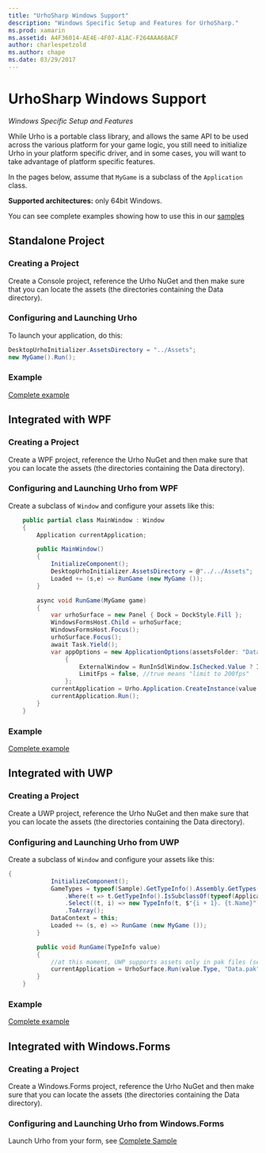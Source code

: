 ```yaml
---
title: "UrhoSharp Windows Support"
description: "Windows Specific Setup and Features for UrhoSharp."
ms.prod: xamarin
ms.assetid: A4F36014-AE4E-4F07-A1AC-F264AAA68ACF
author: charlespetzold
ms.author: chape
ms.date: 03/29/2017
---
```

# UrhoSharp Windows Support

_Windows Specific Setup and Features_

While Urho is a portable class library, and allows the same API to be
used across the various platform for your game logic, you still need
to initialize Urho in your platform specific driver, and in some
cases, you will want to take advantage of platform specific features.

In the pages below, assume that `MyGame` is a subclass of the
`Application` class.

**Supported architectures:** only 64bit Windows.

You can see complete examples showing how to use this in our [samples](https://github.com/xamarin/urho-samples/tree/master/FeatureSamples)

## Standalone Project

### Creating a Project

Create a Console project, reference the Urho NuGet and then make sure
that you can locate the assets (the directories containing the Data
directory).

### Configuring and Launching Urho

To launch your application, do this:

```csharp
DesktopUrhoInitializer.AssetsDirectory = "../Assets";
new MyGame().Run();
```

### Example

[Complete example](https://github.com/xamarin/urho-samples/tree/master/FeatureSamples/Desktop)

## Integrated with WPF

### Creating a Project

Create a WPF project, reference the Urho NuGet and then make sure
that you can locate the assets (the directories containing the Data
directory).

### Configuring and Launching Urho from WPF

Create a subclass of `Window` and configure your assets like this:

```csharp
	public partial class MainWindow : Window
	{
		Application currentApplication;

		public MainWindow()
		{
			InitializeComponent();
			DesktopUrhoInitializer.AssetsDirectory = @"../../Assets";
			Loaded += (s,e) => RunGame (new MyGame ());
		}

		async void RunGame(MyGame game)
		{
			var urhoSurface = new Panel { Dock = DockStyle.Fill };
			WindowsFormsHost.Child = urhoSurface;
			WindowsFormsHost.Focus();
			urhoSurface.Focus();
			await Task.Yield();
			var appOptions = new ApplicationOptions(assetsFolder: "Data")
				{
					ExternalWindow = RunInSdlWindow.IsChecked.Value ? IntPtr.Zero : urhoSurface.Handle,
					LimitFps = false, //true means "limit to 200fps"
				};
			currentApplication = Urho.Application.CreateInstance(value.Type, appOptions);
			currentApplication.Run();
		}
	}
```

### Example

[Complete example](https://github.com/xamarin/urho-samples/tree/master/FeatureSamples/WPF)

## Integrated with UWP

### Creating a Project

Create a UWP project, reference the Urho NuGet and then make sure
that you can locate the assets (the directories containing the Data
directory).

### Configuring and Launching Urho from UWP

Create a subclass of `Window` and configure your assets like this:

```csharp
{
			InitializeComponent();
			GameTypes = typeof(Sample).GetTypeInfo().Assembly.GetTypes()
				.Where(t => t.GetTypeInfo().IsSubclassOf(typeof(Application)) && t != typeof(Sample))
				.Select((t, i) => new TypeInfo(t, $"{i + 1}. {t.Name}", ""))
				.ToArray();
			DataContext = this;
			Loaded += (s, e) => RunGame (new MyGame ());
		}

		public void RunGame(TypeInfo value)
		{
			//at this moment, UWP supports assets only in pak files (see PackageTool)
			currentApplication = UrhoSurface.Run(value.Type, "Data.pak");
		}
	}
```

### Example

[Complete example](https://github.com/xamarin/urho-samples/tree/master/FeatureSamples/UWP)

## Integrated with Windows.Forms

### Creating a Project

Create a Windows.Forms project, reference the Urho NuGet and then make sure
that you can locate the assets (the directories containing the Data
directory).

### Configuring and Launching Urho from Windows.Forms

Launch Urho from your form, see [Complete Sample](https://github.com/xamarin/urho-samples/blob/master/FeatureSamples/WinForms/SamplesForm.cs)
